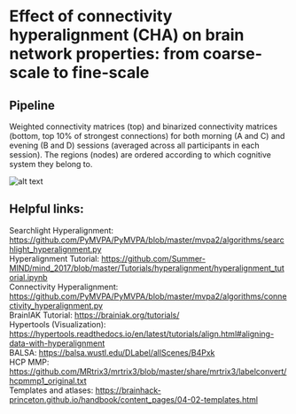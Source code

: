 # Effect of connectivity hyperalignment (CHA) on brain network properties: from coarse-scale to fine-scale

## Pipeline
Weighted connectivity matrices (top) and binarized connectivity matrices (bottom, top 10% of strongest connections) for both morning (A and C) and evening (B and D) sessions (averaged across all participants in each session). The regions (nodes) are ordered according to which cognitive system they belong to.

![alt text](https://github.com/fvfarahani/network-analysis-on-hyperaligned-fmri/blob/main/Pipeline.png?raw=true)

## Helpful links: <br />
Searchlight Hyperalignment: https://github.com/PyMVPA/PyMVPA/blob/master/mvpa2/algorithms/searchlight_hyperalignment.py <br />
Hyperalignment Tutorial: https://github.com/Summer-MIND/mind_2017/blob/master/Tutorials/hyperalignment/hyperalignment_tutorial.ipynb <br />
Connectivity Hyperalignment: https://github.com/PyMVPA/PyMVPA/blob/master/mvpa2/algorithms/connectivity_hyperalignment.py <br />
BrainIAK Tutorial: https://brainiak.org/tutorials/ <br />
Hypertools (Visualization): https://hypertools.readthedocs.io/en/latest/tutorials/align.html#aligning-data-with-hyperalignment <br />
BALSA: https://balsa.wustl.edu/DLabel/allScenes/B4Pxk <br />
HCP MMP: https://github.com/MRtrix3/mrtrix3/blob/master/share/mrtrix3/labelconvert/hcpmmp1_original.txt <br />
Templates and atlases: https://brainhack-princeton.github.io/handbook/content_pages/04-02-templates.html <br />
